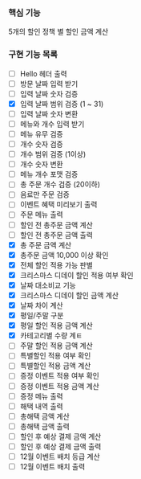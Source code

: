 ### 핵심 기능
5개의 할인 정책 별 할인 금액 계산

### 구현 기능 목록
- [ ] Hello 헤더 출력
- [ ] 방문 날짜 입력 받기
- [ ] 입력 날짜 숫자 검증
- [x] 입력 날짜 범위 검증 (1 ~ 31)
- [ ] 입력 날짜 숫자 변환
- [ ] 메뉴와 개수 입력 받기
- [ ] 메뉴 유무 검증
- [ ] 개수 숫자 검증 
- [ ] 개수 범위 검증 (1이상)
- [ ] 개수 숫자 변환
- [ ] 메뉴 개수 포맷 검증
- [ ] 총 주문 개수 검증 (20이하)
- [ ] 음료만 주문 검증
- [ ] 이벤트 혜택 미리보기 출력
- [ ] 주문 메뉴 출력
- [ ] 할인 전 총주문 금액 계산
- [ ] 할인 전 총주문 금액 출력
- [x] 총 주문 금액 계산
- [x] 총주문 금액 10,000 이상 확인
- [x] 전체 할인 적용 가능 판별
- [x] 크리스마스 디데이 할인 적용 여부 확인
- [x] 날짜 대소비교 기능
- [x] 크리스마스 디데이 할인 금액 계산
- [x] 날짜 차이 계산
- [x] 평일/주말 구분
- [x] 평일 할인 적용 금액 계산
- [x] 카테고리별 수량 계ㅌ
- [ ] 주말 할인 적용 금액 계산
- [ ] 특별할인 적용 여부 확인
- [ ] 특별할인 적용 금액 계산
- [ ] 증정 이벤트 적용 여부 확인
- [ ] 증정 이벤트 적용 금액 계산
- [ ] 증정 메뉴 출력
- [ ] 해택 내역 출력
- [ ] 총해택 금액 계산
- [ ] 총해택 금액 출력
- [ ] 할인 후 예상 결제 금액 계산
- [ ] 할인 후 예상 결제 금액 출력
- [ ] 12월 이벤트 배치 등급 계산
- [ ] 12월 이벤트 배치 출력